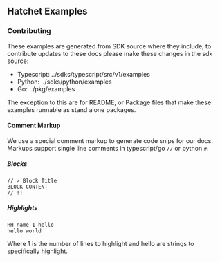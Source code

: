 ## Hatchet Examples

### Contributing
These examples are generated from SDK source where they include, to contribute updates to these docs please make these changes in the sdk source:

- Typescript: ../sdks/typescript/src/v1/examples
- Python: ../sdks/python/examples
- Go: ../pkg/examples

The exception to this are for README, or Package files that make these examples runnable as stand alone packages.

#### Comment Markup

We use a special comment markup to generate code snips for our docs. Markups support single line comments in typescript/go `//` or python `#`.

##### Blocks

```
// > Block Title
BLOCK CONTENT
// !!
```

##### Highlights
```
HH-name 1 hello
hello world
```

Where 1 is the number of lines to highlight and hello are strings to specifically highlight.
